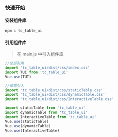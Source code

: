 ### 快速开始

#### 安装组件库

```bash
npm i tc_table_ui
```

#### 引用组件库

> 在 main.js 中引入组件库

```javascript
//全部引用
import 'tc_table_ui/dist/css/index.css'
import TUI from 'tc_table_ui'
Vue.use(TUI)

//按需引入
import 'tc_table_ui/dist/css/staticTable.css'
import 'tc_table_ui/dist/css/dynamicTable.css'
import 'tc_table_ui/dist/css/InteractiveTable.css'

import staticTable from 'tc_table_ui'
import dynamicTable from 'tc_table_ui'
import InteractiveTable from 'tc_table_ui'
Vue.use(staticTable)
Vue.use(dynamicTable)
Vue.use(InteractiveTable)
```
